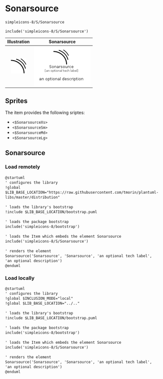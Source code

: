 # Sonarsource


```text
simpleicons-8/S/Sonarsource
```

```text
include('simpleicons-8/S/Sonarsource')
```



| Illustration | Sonarsource |
| :---: | :---: |
| ![illustration for Illustration](../../simpleicons-8/S/Sonarsource.png) | ![illustration for Sonarsource](../../simpleicons-8/S/Sonarsource.Local.png) |



## Sprites
The item provides the following sriptes:

- `<$SonarsourceXs>`
- `<$SonarsourceSm>`
- `<$SonarsourceMd>`
- `<$SonarsourceLg>`





## Sonarsource

### Load remotely
```plantuml
@startuml
' configures the library
!global $LIB_BASE_LOCATION="https://raw.githubusercontent.com/tmorin/plantuml-libs/master/distribution"

' loads the library's bootstrap
!include $LIB_BASE_LOCATION/bootstrap.puml

' loads the package bootstrap
include('simpleicons-8/bootstrap')

' loads the Item which embeds the element Sonarsource
include('simpleicons-8/S/Sonarsource')

' renders the element
Sonarsource('Sonarsource', 'Sonarsource', 'an optional tech label', 'an optional description')
@enduml
```

### Load locally
```plantuml
@startuml
' configures the library
!global $INCLUSION_MODE="local"
!global $LIB_BASE_LOCATION="../.."

' loads the library's bootstrap
!include $LIB_BASE_LOCATION/bootstrap.puml

' loads the package bootstrap
include('simpleicons-8/bootstrap')

' loads the Item which embeds the element Sonarsource
include('simpleicons-8/S/Sonarsource')

' renders the element
Sonarsource('Sonarsource', 'Sonarsource', 'an optional tech label', 'an optional description')
@enduml
```

